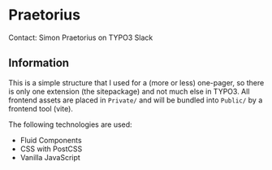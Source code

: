 # Praetorius

Contact: Simon Praetorius on TYPO3 Slack

## Information

This is a simple structure that I used for a (more or less) one-pager, so there is only one
extension (the sitepackage) and not much else in TYPO3. All frontend assets are placed in
`Private/` and will be bundled into `Public/` by a frontend tool (vite).

The following technologies are used:

* Fluid Components
* CSS with PostCSS
* Vanilla JavaScript